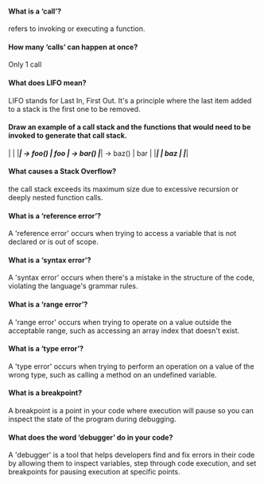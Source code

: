#### What is a ‘call’?

refers to invoking or executing a function.

#### How many ‘calls’ can happen at once?

Only 1 call

#### What does LIFO mean?

LIFO stands for Last In, First Out. It's a principle where the last item added to a stack is the first one to be removed.

#### Draw an example of a call stack and the functions that would need to be invoked to generate that call stack.


|       |
|_______|  ->  foo()
|  foo  |  ->  bar()
|_______|  ->  baz()
|  bar  |
|_______|
|  baz  |
|_______|


#### What causes a Stack Overflow?

the call stack exceeds its maximum size due to excessive recursion or deeply nested function calls.

#### What is a ‘reference error’?

A 'reference error' occurs when trying to access a variable that is not declared or is out of scope.

#### What is a ‘syntax error’?

A 'syntax error' occurs when there's a mistake in the structure of the code, violating the language's grammar rules.

#### What is a ‘range error’?

A 'range error' occurs when trying to operate on a value outside the acceptable range, such as accessing an array index that doesn't exist.

#### What is a ‘type error’?

A 'type error' occurs when trying to perform an operation on a value of the wrong type, such as calling a method on an undefined variable.

#### What is a breakpoint?

A breakpoint is a point in your code where execution will pause so you can inspect the state of the program during debugging.

#### What does the word ‘debugger’ do in your code?

A 'debugger' is a tool that helps developers find and fix errors in their code by allowing them to inspect variables, step through code execution, and set breakpoints for pausing execution at specific points.